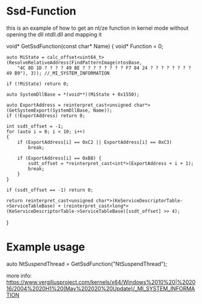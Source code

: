 # Ssd-Function

this is an example of how to get an nt/ze function in kernel mode without opening the dll ntdll.dll and mapping it

  void* GetSsdFunction(const char* Name)
  {
     void* Function = 0;
     
    auto MiState = calc_offset<uint64_t>(ResolveRelativeAddress(FindPatternImage(ntosBase,
    	"4C 8D 1D ? ? ? ? 49 BE ? ? ? ? ? ? ? ? F7 84 24 ? ? ? ? ? ? ? ? 49 B9"), 3)); //_MI_SYSTEM_INFORMATION
     
    if (!MiState) return 0;
     
    auto SystemDllBase = *(void**)(MiState + 0x1550);
     
    auto ExportAddress = reinterpret_cast<unsigned char*>(GetSystemExport(SystemDllBase, Name));
    if (!ExportAddress) return 0;
     
    int ssdt_offset = -1;
    for (auto i = 0; i < 10; i++)
    {
    	if (ExportAddress[i] == 0xC2 || ExportAddress[i] == 0xC3)
    		break;
     
    	if (ExportAddress[i] == 0xB8) {
    		ssdt_offset = *reinterpret_cast<int*>(ExportAddress + i + 1);
    		break;
    	}
    }
     
    if (ssdt_offset == -1) return 0;
     
    return reinterpret_cast<unsigned char*>(KeServiceDescriptorTable->ServiceTableBase) + (reinterpret_cast<long*>(KeServiceDescriptorTable->ServiceTableBase)[ssdt_offset] >> 4);
}

 # Example usage
 auto NtSuspendThread = GetSsdFunction("NtSuspendThread");

more info:
https://www.vergiliusproject.com/kernels/x64/Windows%2010%20|%202016/2004%2020H1%20(May%202020%20Update)/_MI_SYSTEM_INFORMATION
